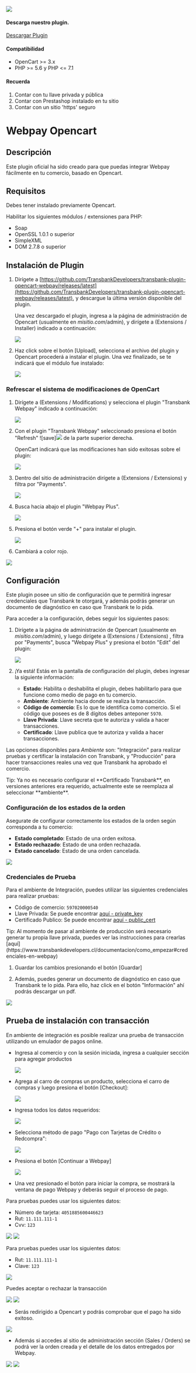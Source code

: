 
<div class="data-menu-side-right">
  <div class="btn-side-right"><span><img src="/images/navbar.png"></span></div>
  <div class="block-cantainer">
    <h4>Descarga nuestro plugin.</h4>
    <a class="td_btn-more" target="_blank" href="https://github.com/TransbankDevelopers/transbank-plugin-opencart-webpay/releases/latest">Descargar Plugin</a>
    <br>
    <h4>Compatibilidad</h4>
    <ul>
      <li>OpenCart >= 3.x</li>
      <li>PHP >= 5.6 y PHP <= 7.1</li>
    </ul>
    <h4>Recuerda</h4>
    <ol>
      <li>Contar con tu llave privada y pública</li>
      <li>Contar con Prestashop instalado en tu sitio</li>
      <li>Contar con un sitio 'https' seguro</li>
    </ol>
  </div>
</div>

<h1 class="toc-ignore">Webpay Opencart</h1>
<h1 style="display: none;">Webpay</h1>

## Descripción

Este plugin oficial ha sido creado para que puedas integrar Webpay fácilmente en tu comercio, basado en Opencart.

## Requisitos

Debes tener instalado previamente Opencart.

Habilitar los siguientes módulos / extensiones para PHP:

* Soap
* OpenSSL 1.0.1 o superior
* SimpleXML
* DOM 2.7.8 o superior

## Instalación de Plugin

1. Dirígete a [https://github.com/TransbankDevelopers/transbank-plugin-opencart-webpay/releases/latest](https://github.com/TransbankDevelopers/transbank-plugin-opencart-webpay/releases/latest), y descargue la última versión disponible del plugin.

    Una vez descargado el plugin, ingresa a la página de administración de Opencart (usualmente en _misitio.com_/admin), y dirígete a (Extensions / Installer) indicado a continuación:

    <img src="/images/plug/open/webpay/paso1.png" class="rounded mx-auto d-block"/>

2. Haz click sobre el botón [Upload], selecciona el archivo del plugin y Opencart procederá a instalar el plugin. Una vez finalizado, se te indicará que el módulo fue instalado:

    <img src="/images/plug/open/webpay/paso2.png" class="rounded mx-auto d-block"/>

### Refrescar el sistema de modificaciones de OpenCart

1. Dirígete a (Extensions / Modifications) y selecciona el plugin "Transbank Webpay" indicado a continuación:

   <img src="/images/plug/open/webpay/paso3.png" class="rounded mx-auto d-block"/>

2. Con el plugin "Transbank Webpay" seleccionado presiona el botón "Refresh" ![save]<img src="/images/plug/open/webpay/mod_refresh.png" class="rounded mx-auto d-block"/> de la parte superior derecha.

    OpenCart indicará que las modificaciones han sido exitosas sobre el plugin:

    <img src="/images/plug/open/webpay/paso4.png" class="rounded mx-auto d-block"/>

3. Dentro del sitio de administración dirígete a (Extensions / Extensions) y filtra por "Payments".

   <img src="/images/plug/open/webpay/paso5.png" class="rounded mx-auto d-block"/>

4. Busca hacia abajo el plugin "Webpay Plus".

    <img src="/images/plug/open/webpay/paso6.png" class="rounded mx-auto d-block"/>

5. Presiona el botón verde "+" para instalar el plugin.

    <img src="/images/plug/open/webpay/paso7.png" class="rounded mx-auto d-block"/>

6. Cambiará a color rojo.

  <img src="/images/plug/open/webpay/paso8.png" class="rounded mx-auto d-block"/>

## Configuración

Este plugin posee un sitio de configuración que te permitirá ingresar credenciales que Transbank te otorgará, y además podrás generar un documento de diagnóstico en caso que Transbank te lo pida.

Para acceder a la configuración, debes seguir los siguientes pasos:

1. Dirígete a la página de administración de Opencart (usualmente en _misitio.com_/admin), y luego dirígete a (Extensions / Extensions) , filtra por "Payments", busca "Webpay Plus" y presiona el botón "Edit" del plugin:

   <img src="/images/plug/open/webpay/paso8.png" class="rounded mx-auto d-block"/>

2. ¡Ya está! Estás en la pantalla de configuración del plugin, debes ingresar la siguiente información:
   * **Estado**: Habilita o deshabilita el plugin, debes habilitarlo para que funcione como medio de pago en tu comercio.
   * **Ambiente**: Ambiente hacia donde se realiza la transacción.
   * **Código de comercio**: Es lo que te identifica como comercio. Si el código que posees es de 8 dígitos debes anteponer `5970`.
   * **Llave Privada**: Llave secreta que te autoriza y valida a hacer transacciones.
   * **Certificado**: Llave publica que te autoriza y valida a hacer transacciones.

  Las opciones disponibles para _Ambiente_ son: "Integración" para realizar pruebas y certificar la instalación con Transbank, y "Producción" para hacer transacciones reales una vez que Transbank ha aprobado el comercio.

<aside class="notice">
  Tip: Ya no es necesario configurar el **Certificado Transbank**, en versiones anteriores era requerido, actualmente este se reemplaza al seleccionar **ambiente**.
</aside>

### Configuración de los estados de la orden

Asegurate de configurar correctamente los estados de la orden según corresponda a tu comercio:

* **Estado completado**: Estado de una orden exitosa.
* **Estado rechazado**: Estado de una orden rechazada.
* **Estado cancelado**: Estado de una orden cancelada.

<img src="/images/plug/open/webpay/paso9.png" class="rounded mx-auto d-block"/>

### Credenciales de Prueba

Para el ambiente de Integración, puedes utilizar las siguientes credenciales para realizar pruebas:

* Código de comercio: `597020000540`
* Llave Privada: Se puede encontrar [aquí - private_key](https://github.com/TransbankDevelopers/transbank-webpay-credenciales/blob/master/integracion/Webpay%20Plus%20-%20CLP/597020000540.key)
* Certificado Publico: Se puede encontrar [aquí - public_cert](https://github.com/TransbankDevelopers/transbank-webpay-credenciales/blob/master/integracion/Webpay%20Plus%20-%20CLP/597020000540.crt)

<aside class="notice">
  Tip: Al momento de pasar al ambiente de producción será necesario generar tu propia llave privada, puedes ver las instrucciones para crearlas [aquí](https://www.transbankdevelopers.cl/documentacion/como_empezar#credenciales-en-webpay)
</aside>

1. Guardar los cambios presionando el botón [Guardar]

2. Además, puedes generar un documento de diagnóstico en caso que Transbank te lo pida. Para ello, haz click en el botón "Información" ahí podrás descargar un pdf.

  <img src="/images/plug/open/webpay/paso10.png" class="rounded mx-auto d-block"/>

## Prueba de instalación con transacción

En ambiente de integración es posible realizar una prueba de transacción utilizando un emulador de pagos online.

* Ingresa al comercio y con la sesión iniciada, ingresa a cualquier sección para agregar productos

  <img src="/images/plug/open/webpay/demo1.png" class="rounded mx-auto d-block"/>

* Agrega al carro de compras un producto, selecciona el carro de compras y luego presiona el botón [Checkout]:

  <img src="/images/plug/open/webpay/demo2.png" class="rounded mx-auto d-block"/>

* Ingresa todos los datos requeridos:

  <img src="/images/plug/open/webpay/demo3.png" class="rounded mx-auto d-block"/>

* Selecciona método de pago "Pago con Tarjetas de Crédito o Redcompra":

  <img src="/images/plug/open/webpay/demo4.png" class="rounded mx-auto d-block"/>

* Presiona el botón [Continuar a Webpay]

  <img src="/images/plug/open/webpay/demo5.png" class="rounded mx-auto d-block"/>

* Una vez presionado el botón para iniciar la compra, se mostrará la ventana de pago Webpay y deberás seguir el proceso de pago.

Para pruebas puedes usar los siguientes datos:

* Número de tarjeta: `4051885600446623`
* Rut: `11.111.111-1`
* Cvv: `123`

<img src="/images/plug/open/webpay/demo6.png" class="rounded mx-auto d-block"/>

<img src="/images/plug/open/webpay/demo7.png" class="rounded mx-auto d-block"/>

Para pruebas puedes usar los siguientes datos:

* Rut: `11.111.111-1`
* Clave: `123`

<img src="/images/plug/open/webpay/demo8.png" class="rounded mx-auto d-block"/>

Puedes aceptar o rechazar la transacción

<img src="/images/plug/open/webpay/demo9.png" class="rounded mx-auto d-block"/>

<img src="/images/plug/open/webpay/demo10.png" class="rounded mx-auto d-block"/>

* Serás redirigido a Opencart y podrás comprobar que el pago ha sido exitoso.

<img src="/images/plug/open/webpay/demo11.png" class="rounded mx-auto d-block"/>

* Además si accedes al sitio de administración sección (Sales / Orders) se podrá ver la orden creada y el detalle de los datos entregados por Webpay.

<img src="/images/plug/open/webpay/order1.png" class="rounded mx-auto d-block"/>

<img src="/images/plug/open/webpay/order2.png" class="rounded mx-auto d-block"/>
